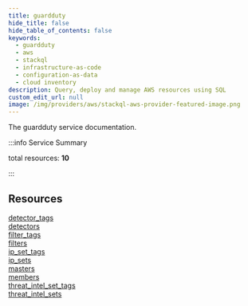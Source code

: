 ```yaml
---
title: guardduty
hide_title: false
hide_table_of_contents: false
keywords:
  - guardduty
  - aws
  - stackql
  - infrastructure-as-code
  - configuration-as-data
  - cloud inventory
description: Query, deploy and manage AWS resources using SQL
custom_edit_url: null
image: /img/providers/aws/stackql-aws-provider-featured-image.png
---
```


The guardduty service documentation.

:::info Service Summary

<div class="row">
<div class="providerDocColumn">
<span>total resources:&nbsp;<b>10</b></span><br />
</div>
</div>

:::

## Resources
<div class="row">
<div class="providerDocColumn">
<a href="/providers/aws/guardduty/detector_tags/">detector_tags</a><br />
<a href="/providers/aws/guardduty/detectors/">detectors</a><br />
<a href="/providers/aws/guardduty/filter_tags/">filter_tags</a><br />
<a href="/providers/aws/guardduty/filters/">filters</a><br />
<a href="/providers/aws/guardduty/ip_set_tags/">ip_set_tags</a>
</div>
<div class="providerDocColumn">
<a href="/providers/aws/guardduty/ip_sets/">ip_sets</a><br />
<a href="/providers/aws/guardduty/masters/">masters</a><br />
<a href="/providers/aws/guardduty/members/">members</a><br />
<a href="/providers/aws/guardduty/threat_intel_set_tags/">threat_intel_set_tags</a><br />
<a href="/providers/aws/guardduty/threat_intel_sets/">threat_intel_sets</a>
</div>
</div>